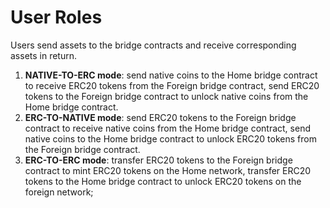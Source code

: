 # User Roles

Users send assets to the bridge contracts and receive corresponding assets in return.

1. **NATIVE-TO-ERC mode**: send native coins to the Home bridge contract to receive ERC20 tokens from the Foreign bridge contract, send ERC20 tokens to the Foreign bridge contract to unlock native coins from the Home bridge contract.
2. **ERC-TO-NATIVE mode**: send ERC20 tokens to the Foreign bridge contract to receive native coins from the Home bridge contract, send native coins to the Home bridge contract to unlock ERC20 tokens from the Foreign bridge contract.
3. **ERC-TO-ERC mode**: transfer ERC20 tokens to the Foreign bridge contract to mint ERC20 tokens on the Home network, transfer ERC20 tokens to the Home bridge contract to unlock ERC20 tokens on the foreign network;
